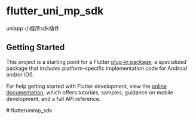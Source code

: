 # flutter_uni_mp_sdk

uniapp 小程序sdk插件

## Getting Started

This project is a starting point for a Flutter
[plug-in package](https://flutter.dev/developing-packages/),
a specialized package that includes platform-specific implementation code for
Android and/or iOS.

For help getting started with Flutter development, view the
[online documentation](https://flutter.dev/docs), which offers tutorials,
samples, guidance on mobile development, and a full API reference.

#   f l u t t e r _ u n i _ m p _ s d k  
 